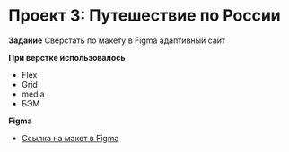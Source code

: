 # Проект 3: Путешествие по России

**Задание**
Сверстать по макету в Figma адаптивный сайт

**При верстке использовалось**
* Flex
* Grid
* media
* БЭМ

**Figma**

* [Ссылка на макет в Figma](https://www.figma.com/file/5S2WSbEFL6awjVWJ0NWL8Q/Sprint-3_-Russia-_-desktop-mobile?node-id=28503%3A0)
